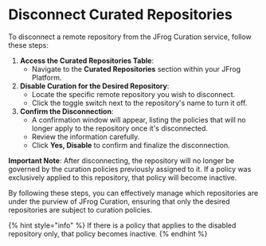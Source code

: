 # Disconnect Curated Repositories

To disconnect a remote repository from the JFrog Curation service, follow these steps:

1. **Access the Curated Repositories Table**:
   * Navigate to the **Curated Repositories** section within your JFrog Platform.
2. **Disable Curation for the Desired Repository**:
   * Locate the specific remote repository you wish to disconnect.
   * Click the toggle switch next to the repository's name to turn it off.
3. **Confirm the Disconnection**:
   * A confirmation window will appear, listing the policies that will no longer apply to the repository once it's disconnected.
   * Review the information carefully.
   * Click **Yes, Disable** to confirm and finalize the disconnection.

**Important Note**: After disconnecting, the repository will no longer be governed by the curation policies previously assigned to it. If a policy was exclusively applied to this repository, that policy will become inactive.

By following these steps, you can effectively manage which repositories are under the purview of JFrog Curation, ensuring that only the desired repositories are subject to curation policies.

{% hint style="info" %}
If there is a policy that applies to the disabled repository only, that policy becomes inactive.
{% endhint %}

